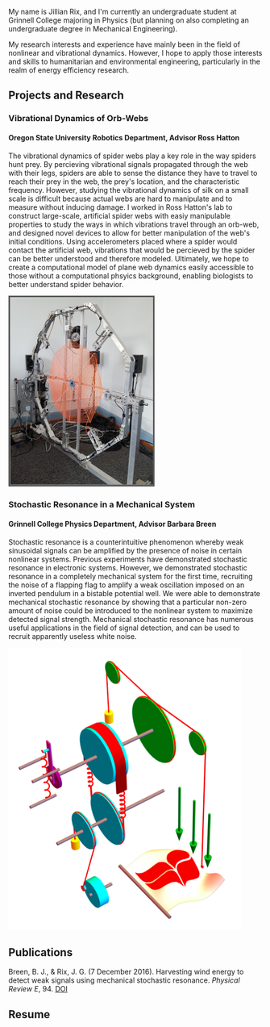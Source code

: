 My name is Jillian Rix, and I'm currently an undergraduate student at Grinnell College majoring in Physics (but planning on also completing an undergraduate degree in Mechanical Engineering).

My research interests and experience have mainly been in the field of nonlinear and vibrational dynamics. However, I hope to apply those interests and skills to humanitarian and environmental engineering, particularly in the realm of energy efficiency research.

## Projects and Research

### Vibrational Dynamics of Orb-Webs
#### Oregon State University Robotics Department, Advisor Ross Hatton
The vibrational dynamics of spider webs play a key role in the way spiders hunt prey. By percieving vibrational signals propagated through the web with their legs, spiders are able to sense the distance they have to travel to reach their prey in the web, the prey's location, and the characteristic frequency. However, studying the vibrational dynamics of silk on a small scale is difficult because actual webs are hard to manipulate and to measure without inducing damage.  I worked in Ross Hatton's lab to construct large-scale, artificial spider webs with easiy manipulable properties to study the ways in which vibrations travel through an orb-web, and designed novel devices to allow for better manipulation of the web's initial conditions. Using accelerometers placed where a spider would contact the artificial web, vibrations that would be percieved by the spider can be better understood and therefore modeled. Ultimately, we hope to create a computational model of plane web dynamics easily accessible to those without a computational phsyics background, enabling biologists to better understand spider behavior.

![Image](webimage.png)

### Stochastic Resonance in a Mechanical System
#### Grinnell College Physics Department, Advisor Barbara Breen
Stochastic resonance is a counterintuitive phenomenon whereby weak sinusoidal signals can be amplified by the presence of noise in certain nonlinear systems. Previous experiments have demonstrated stochastic resonance in electronic systems. However, we demonstrated stochastic resonance in a completely mechanical system for the first time, recruiting the noise of a flapping flag to amplify a weak oscillation imposed on an inverted pendulum in a bistable potential well. We were able to demonstrate mechanical stochastic resonance by showing that a particular non-zero amount of noise could be introduced to the nonlinear system to maximize detected signal strength. Mechanical stochastic resonance has numerous useful applications in the field of signal detection, and can be used to recruit apparently useless white noise.

![Image](flagimage.png)

## Publications

Breen, B. J., & Rix, J. G. (7 December 2016). Harvesting wind energy to detect weak signals using mechanical stochastic resonance. _Physical Review E_, 94. [DOI](https://journals.aps.org/pre/abstract/10.1103/PhysRevE.94.062205)

## Resume
